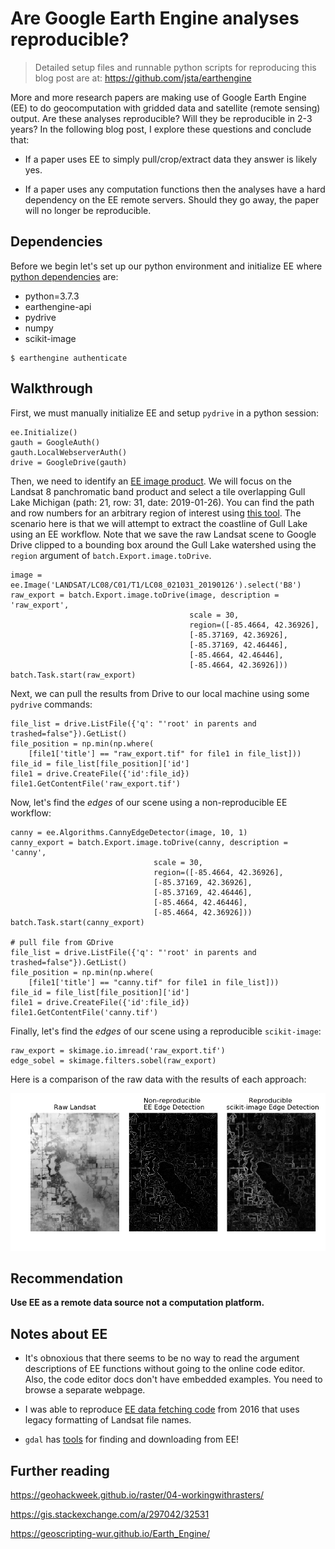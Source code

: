 
# Are Google Earth Engine analyses reproducible?

> Detailed setup files and runnable python scripts for reproducing this blog post are at: https://github.com/jsta/earthengine

More and more research papers are making use of Google Earth Engine (EE) to do geocomputation with gridded data and satellite (remote sensing) output. Are these analyses reproducible? Will they be reproducible in 2-3 years? In the following blog post, I explore these questions and conclude that:

* If a paper uses EE to simply pull/crop/extract data they answer is likely yes. 

* If a paper uses any computation functions then the analyses have a hard dependency on the EE remote servers. Should they go away, the paper will no longer be reproducible. 

## Dependencies

Before we begin let's set up our python environment and initialize EE where [python dependencies](environment.yml) are:

- python=3.7.3
- earthengine-api        
- pydrive
- numpy
- scikit-image        

```shell
$ earthengine authenticate
```

## Walkthrough

First, we must manually initialize EE and setup `pydrive` in a python session:

```
ee.Initialize()
gauth = GoogleAuth()
gauth.LocalWebserverAuth()
drive = GoogleDrive(gauth)
```

Then, we need to identify an [EE image product](https://developers.google.com/earth-engine/datasets/). We will focus on the Landsat 8 panchromatic band product and select a tile overlapping Gull Lake Michigan (path: 21, row: 31, date: 2019-01-26). You can find the path and row numbers for an arbitrary region of interest using [this tool](https://landsat.usgs.gov/landsat_acq#convertPathRow). The scenario here is that we will attempt to extract the coastline of Gull Lake using an EE workflow. Note that we save the raw Landsat scene to Google Drive clipped to a bounding box around the Gull Lake watershed using the `region` argument of `batch.Export.image.toDrive`.

```
image = ee.Image('LANDSAT/LC08/C01/T1/LC08_021031_20190126').select('B8')
raw_export = batch.Export.image.toDrive(image, description = 'raw_export', 
                                        scale = 30,
                                        region=([-85.4664, 42.36926],
                                        [-85.37169, 42.36926],
                                        [-85.37169, 42.46446],
                                        [-85.4664, 42.46446],
                                        [-85.4664, 42.36926]))
batch.Task.start(raw_export)
```

Next, we can pull the results from Drive to our local machine using some `pydrive` commands:

```
file_list = drive.ListFile({'q': "'root' in parents and trashed=false"}).GetList()
file_position = np.min(np.where(
    [file1['title'] == "raw_export.tif" for file1 in file_list]))
file_id = file_list[file_position]['id']
file1 = drive.CreateFile({'id':file_id})
file1.GetContentFile('raw_export.tif')
```

Now, let's find the _edges_ of our scene using a non-reproducible EE workflow:

```
canny = ee.Algorithms.CannyEdgeDetector(image, 10, 1)
canny_export = batch.Export.image.toDrive(canny, description = 'canny', 
                                scale = 30,
                                region=([-85.4664, 42.36926],
                                [-85.37169, 42.36926],
                                [-85.37169, 42.46446],
                                [-85.4664, 42.46446],
                                [-85.4664, 42.36926]))
batch.Task.start(canny_export)

# pull file from GDrive
file_list = drive.ListFile({'q': "'root' in parents and trashed=false"}).GetList()
file_position = np.min(np.where(
    [file1['title'] == "canny.tif" for file1 in file_list]))
file_id = file_list[file_position]['id']
file1 = drive.CreateFile({'id':file_id})
file1.GetContentFile('canny.tif')
```

Finally, let's find the _edges_ of our scene using a reproducible `scikit-image`:

```
raw_export = skimage.io.imread('raw_export.tif')
edge_sobel = skimage.filters.sobel(raw_export)
```

Here is a comparison of the raw data with the results of each approach:

![](comparison.png)

## Recommendation

**Use EE as a remote data source not a computation platform.**

## Notes about EE

* It's obnoxious that there seems to be no way to read the argument descriptions of EE functions without going to the online code editor. Also, the code editor docs don't have embedded examples. You need to browse a separate webpage.

* I was able to reproduce [EE data fetching code](https://github.com/acgeospatial/GoogleEarthEnginePy/blob/master/OrderData.py) from 2016 that uses legacy formatting of Landsat file names.

* `gdal` has [tools](https://www.gdal.org/drv_eeda.html) for finding and downloading from EE!

## Further reading

https://geohackweek.github.io/raster/04-workingwithrasters/

https://gis.stackexchange.com/a/297042/32531

https://geoscripting-wur.github.io/Earth_Engine/
